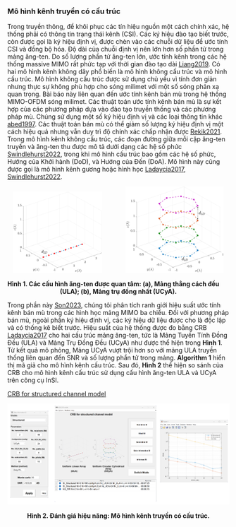 ### Mô hình kênh truyền có cấu trúc

Trong truyền thông, để khôi phục các tín hiệu nguồn một cách chính xác, hệ thống phải có thông tin trạng thái kênh (CSI). Các ký hiệu đào tạo biết trước, còn được gọi là ký hiệu định vị, được chèn vào các chuỗi dữ liệu để ước tính CSI và đồng bộ hóa. Độ dài của chuỗi định vị nên lớn hơn số phần tử trong mảng ăng-ten. Do số lượng phần tử ăng-ten lớn, ước tính kênh trong các hệ thống massive MIMO rất phức tạp với thời gian đào tạo dài [Liang2019]. Có hai mô hình kênh không dây phổ biến là mô hình không cấu trúc và mô hình cấu trúc. Mô hình không cấu trúc được sử dụng chủ yếu vì tính đơn giản nhưng thực sự không phù hợp cho sóng milimet với một số sóng phản xạ quan trọng. Bài báo này liên quan đến ước tính kênh bán mù trong hệ thống MIMO-OFDM sóng milimet. Các thuật toán ước tính kênh bán mù là sự kết hợp của các phương pháp dựa vào đào tạo truyền thống và các phương pháp mù. Chúng sử dụng một số ký hiệu định vị và các loại thông tin khác [abed1997]. Các thuật toán bán mù có thể giảm số lượng ký hiệu định vị một cách hiệu quả nhưng vẫn duy trì độ chính xác chấp nhận được [Rekik2021]. Trong mô hình kênh không cấu trúc, các đoạn đường giữa mỗi cặp ăng-ten truyền và ăng-ten thu được mô tả dưới dạng các hệ số phức [Swindlehurst2022], trong khi mô hình cấu trúc bao gồm các hệ số phức, Hướng của Khởi hành (DoD), và Hướng của Đến (DoA). Mô hình này cũng được gọi là mô hình kênh gương hoặc hình học [Ladaycia2017], [Swindlehurst2022].

<p float="left" style="text-align-last: center">
  <img src="./assets/img/Outputs/ULA.png" width=40%/>
  <img src="./assets/img/Outputs/UCyA.png" style="margin-left:10%" width=44%/>
</p>
<p style="text-align-last: center">
<b>
Hình 1. Các cấu hình ăng-ten được quan tâm: (a), Mảng thẳng cách đều (ULA); (b), Mảng trụ đồng nhất (UCyA).
</b>
</p>

Trong phần này [Son2023], chúng tôi phân tích ranh giới hiệu suất ước tính kênh bán mù trong các hình học mảng MIMO ba chiều. Đối với phương pháp bán mù, ngoài phần ký hiệu định vị, các ký hiệu dữ liệu được cho là độc lập và có thống kê biết trước. Hiệu suất của hệ thống được đo bằng CRB [Ladaycia2017] cho hai cấu trúc mảng ăng-ten, tức là Mảng Tuyến Tính Đồng Đều (ULA) và Mảng Trụ Đồng Đều (UCyA) như được thể hiện trong **Hình 1**. Từ kết quả mô phỏng, Mảng UCyA vượt trội hơn so với mảng ULA truyền thống liên quan đến SNR và số lượng phần tử trong mảng. **Algorithm 1** hiển thị mã giả cho mô hình kênh cấu trúc. Sau đó, **Hình 2** thể hiện so sánh của CRB cho mô hình kênh cấu trúc sử dụng cấu hình ăng-ten ULA và UCyA trên công cụ InSI.

[CRB for structured channel model](../../../../pseudo/CRB_SI_Structured.md ':include :type=code algorithm')

<p style="text-align-last: center">
<img src="./assets/img/Outputs/InSI_SI_Structured.png">
</p>
<p style="text-align-last: center">
<b>
Hình 2. Đánh giá hiệu năng: Mô hình kênh truyền có cấu trúc.
</b>
</p>


[Liang2019]: https://ieeexplore.ieee.org/document/8807374
[Kay1993]: https://dl.acm.org/doi/abs/10.5555/151045
[Ladaycia2017]: https://ieeexplore.ieee.org/abstract/document/7956173
[Garro2020]: https://ieeexplore.ieee.org/document/9040540
[Menni2012]: https://ieeexplore.ieee.org/abstract/document/6094230
[abed1997]: https://ieeexplore.ieee.org/abstract/document/622507/
[Rekik2021]: https://ieeexplore.ieee.org/document/9723265/
[Son2023]: https://dohaison.github.io/assets/pdf/2023_SSP.pdf
[Swindlehurst2022]: https://ieeexplore.ieee.org/document/9771077
